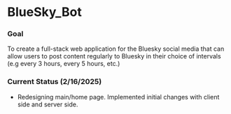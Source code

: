# BlueSky_Bot

### Goal
To create a full-stack web application for the Bluesky social media that can allow users to post content regularly to Bluesky in their choice of intervals (e.g every 3 hours, every 5 hours, etc.)

### Current Status (2/16/2025)
- Redesigning main/home page. Implemented  initial changes with client side and server side.



